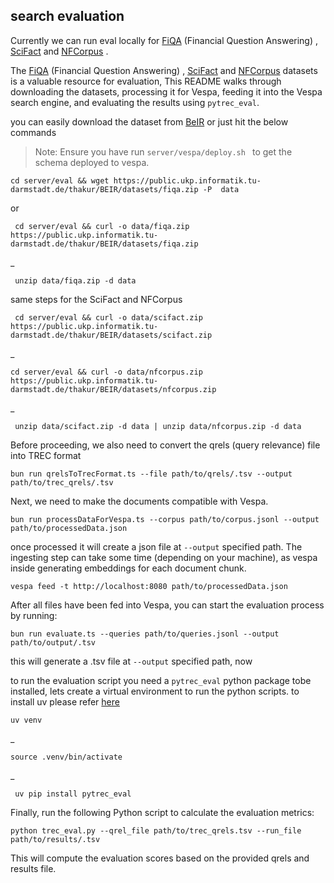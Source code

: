 

## search evaluation

Currently we can run eval locally for [FiQA](https://sites.google.com/view/fiqa/home) (Financial Question Answering) , [SciFact](https://leaderboard.allenai.org/scifact/submissions/about) and [NFCorpus](https://www.cl.uni-heidelberg.de/statnlpgroup/nfcorpus/) .

The [FiQA](https://sites.google.com/view/fiqa/home) (Financial Question Answering) , [SciFact](https://leaderboard.allenai.org/scifact/submissions/about)  and [NFCorpus](https://www.cl.uni-heidelberg.de/statnlpgroup/nfcorpus/) datasets is a valuable resource for evaluation, This README walks through downloading the datasets, processing it for Vespa, feeding it into the Vespa search engine, and evaluating the results using `pytrec_eval`.

you can easily download the dataset from [BeIR](https://github.com/beir-cellar/beir?tab=readme-ov-file) or just hit the below commands
		

> Note: Ensure you have run `server/vespa/deploy.sh ` to get the schema deployed to vespa.
			
	cd server/eval && wget https://public.ukp.informatik.tu-darmstadt.de/thakur/BEIR/datasets/fiqa.zip -P  data
or
   

     cd server/eval && curl -o data/fiqa.zip https://public.ukp.informatik.tu-darmstadt.de/thakur/BEIR/datasets/fiqa.zip
   _

     unzip data/fiqa.zip -d data

same steps for the SciFact and NFCorpus

     cd server/eval && curl -o data/scifact.zip https://public.ukp.informatik.tu-darmstadt.de/thakur/BEIR/datasets/scifact.zip
_

    cd server/eval && curl -o data/nfcorpus.zip https://public.ukp.informatik.tu-darmstadt.de/thakur/BEIR/datasets/nfcorpus.zip

_

     unzip data/scifact.zip -d data | unzip data/nfcorpus.zip -d data
Before proceeding, we also need to convert the qrels (query relevance) file into TREC format

    bun run qrelsToTrecFormat.ts --file path/to/qrels/.tsv --output path/to/trec_qrels/.tsv

Next, we need to make the documents compatible with Vespa. 

    bun run processDataForVespa.ts --corpus path/to/corpus.jsonl --output path/to/processedData.json
   
once processed it will create a json file at `--output` specified path. The ingesting step can take some time (depending on your machine), as vespa inside generating embeddings for each document chunk. 

    vespa feed -t http://localhost:8080 path/to/processedData.json
   
After all files have been fed into Vespa, you can start the evaluation process by running:
  
    bun run evaluate.ts --queries path/to/queries.jsonl --output path/to/output/.tsv
    
 this will generate  a .tsv file  at `--output` specified path, now

to run the evaluation script you need a `pytrec_eval` python package tobe installed, lets create a virtual environment to run the python scripts. 
to install uv please refer [here](https://github.com/astral-sh/uv)

	uv venv
_
	
    source .venv/bin/activate
   _
   
     uv pip install pytrec_eval

Finally, run the following Python script to calculate the evaluation metrics:

    python trec_eval.py --qrel_file path/to/trec_qrels.tsv --run_file path/to/results/.tsv


This will compute the evaluation scores based on the provided qrels and results file.
